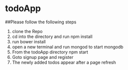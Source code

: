 # todoApp

##Please follow the following steps

1. clone the Repo
2. cd into the directory and run npm install
3. run bower install
4. open a new terminal and run mongod to start mongodb
5. From the todoApp directory npm start
6. Goto signup page and register
7. The newly added todos appear after a page refresh